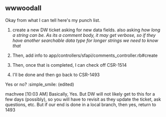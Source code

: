 ## wwwoodall
Okay from what I can tell here's my punch list.

1. create a new DW ticket asking for new data fields. also asking _how long a string can be.   As its a comment body, it may get verbose, so if they have another searchable data type for longer strings we need to know that_

2. Then, add info to app/controllers/sfapi/comments_controller.rb#create

3. Then, once that is completed, I can check off CSR-1514

4. I'll be done and then go back to CSR-1493

Yes or no? :simple_smile: (edited)

machvee [10:03 AM] 
Basically, Yes.   But DW will not likely get to this for a few days (possibly), so you will have to revisit as they update the ticket, ask questions, etc. But if our end is done in a local branch, then yes, return to 1493
